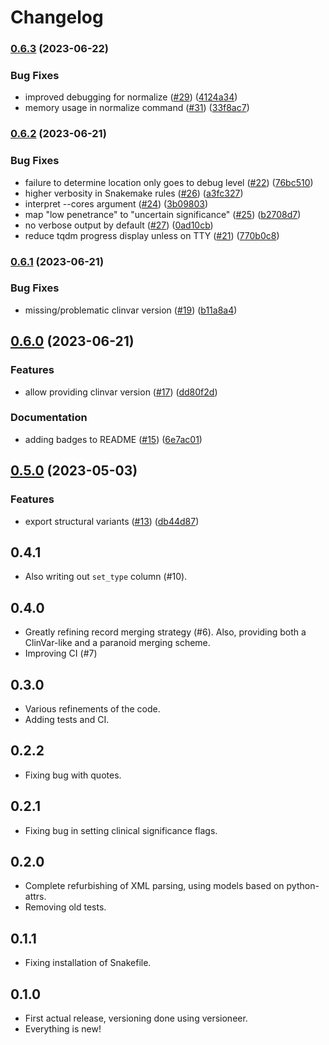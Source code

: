 # Changelog

### [0.6.3](https://www.github.com/bihealth/clinvar-tsv/compare/v0.6.2...v0.6.3) (2023-06-22)


### Bug Fixes

* improved debugging for normalize ([#29](https://www.github.com/bihealth/clinvar-tsv/issues/29)) ([4124a34](https://www.github.com/bihealth/clinvar-tsv/commit/4124a3434294ee6736e5487b1586f9a9f0921b02))
* memory usage in normalize command ([#31](https://www.github.com/bihealth/clinvar-tsv/issues/31)) ([33f8ac7](https://www.github.com/bihealth/clinvar-tsv/commit/33f8ac79891f1a36f788bc619e2ad728ebdabbae))

### [0.6.2](https://www.github.com/bihealth/clinvar-tsv/compare/v0.6.1...v0.6.2) (2023-06-21)


### Bug Fixes

* failure to determine location only goes to debug level ([#22](https://www.github.com/bihealth/clinvar-tsv/issues/22)) ([76bc510](https://www.github.com/bihealth/clinvar-tsv/commit/76bc5105e6f0b26146dcaca43465c1dd59d1aee2))
* higher verbosity in Snakemake rules ([#26](https://www.github.com/bihealth/clinvar-tsv/issues/26)) ([a3fc327](https://www.github.com/bihealth/clinvar-tsv/commit/a3fc3271a8984b39d52c8852f6fe77b05b1193c0))
* interpret --cores argument ([#24](https://www.github.com/bihealth/clinvar-tsv/issues/24)) ([3b09803](https://www.github.com/bihealth/clinvar-tsv/commit/3b098038c47fb33bffabf94510cc9b6fee3f7d43))
* map "low penetrance" to "uncertain significance" ([#25](https://www.github.com/bihealth/clinvar-tsv/issues/25)) ([b2708d7](https://www.github.com/bihealth/clinvar-tsv/commit/b2708d75ad37d4270c253bf6928056c7deba8d84))
* no verbose output by default ([#27](https://www.github.com/bihealth/clinvar-tsv/issues/27)) ([0ad10cb](https://www.github.com/bihealth/clinvar-tsv/commit/0ad10cb8122480d2f46fbb6d2fba1e063be6da3c))
* reduce tqdm progress display unless on TTY ([#21](https://www.github.com/bihealth/clinvar-tsv/issues/21)) ([770b0c8](https://www.github.com/bihealth/clinvar-tsv/commit/770b0c833a2707a88e5ee9c0f2a0eb1435defdc6))

### [0.6.1](https://www.github.com/bihealth/clinvar-tsv/compare/v0.6.0...v0.6.1) (2023-06-21)


### Bug Fixes

* missing/problematic clinvar version ([#19](https://www.github.com/bihealth/clinvar-tsv/issues/19)) ([b11a8a4](https://www.github.com/bihealth/clinvar-tsv/commit/b11a8a435d9269031589106cf8929169893db5ef))

## [0.6.0](https://www.github.com/bihealth/clinvar-tsv/compare/v0.5.0...v0.6.0) (2023-06-21)


### Features

* allow providing clinvar version ([#17](https://www.github.com/bihealth/clinvar-tsv/issues/17)) ([dd80f2d](https://www.github.com/bihealth/clinvar-tsv/commit/dd80f2d10fceab350c61fa8de61bbe6264ad2008))


### Documentation

* adding badges to README ([#15](https://www.github.com/bihealth/clinvar-tsv/issues/15)) ([6e7ac01](https://www.github.com/bihealth/clinvar-tsv/commit/6e7ac013be4c0c7c34df41b69594581a7b8116f9))

## [0.5.0](https://www.github.com/bihealth/clinvar-tsv/compare/v0.4.1...v0.5.0) (2023-05-03)


### Features

* export structural variants ([#13](https://www.github.com/bihealth/clinvar-tsv/issues/13)) ([db44d87](https://www.github.com/bihealth/clinvar-tsv/commit/db44d8739f6f619266f806611950f339b0842352))

## 0.4.1

- Also writing out ``set_type`` column (#10).

## 0.4.0

- Greatly refining record merging strategy (#6).
  Also, providing both a ClinVar-like and a paranoid merging scheme.
- Improving CI (#7)

## 0.3.0

- Various refinements of the code.
- Adding tests and CI.

## 0.2.2

- Fixing bug with quotes.

## 0.2.1

- Fixing bug in setting clinical significance flags.

## 0.2.0

- Complete refurbishing of XML parsing, using models based on python-attrs.
- Removing old tests.

## 0.1.1

- Fixing installation of Snakefile.

## 0.1.0

- First actual release, versioning done using versioneer.
- Everything is new!
